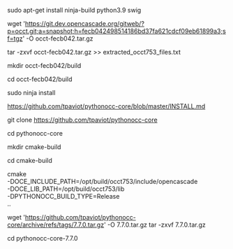 
sudo apt-get install ninja-build python3.9 swig

wget 'https://git.dev.opencascade.org/gitweb/?p=occt.git;a=snapshot;h=fecb042498514186bd37fa621cdcf09eb61899a3;sf=tgz' -O occt-fecb042.tar.gz

tar -zxvf occt-fecb042.tar.gz >> extracted_occt753_files.txt


mkdir occt-fecb042/build

cd occt-fecb042/build

sudo ninja install


https://github.com/tpaviot/pythonocc-core/blob/master/INSTALL.md


git clone https://github.com/tpaviot/pythonocc-core

cd pythonocc-core

mkdir cmake-build

cd cmake-build

cmake \
 -DOCE_INCLUDE_PATH=/opt/build/occt753/include/opencascade \
 -DOCE_LIB_PATH=/opt/build/occt753/lib \
 -DPYTHONOCC_BUILD_TYPE=Release \
 ..

 wget 'https://github.com/tpaviot/pythonocc-core/archive/refs/tags/7.7.0.tar.gz' -O 7.7.0.tar.gz
 tar -zxvf 7.7.0.tar.gz 

 cd pythonocc-core-7.7.0